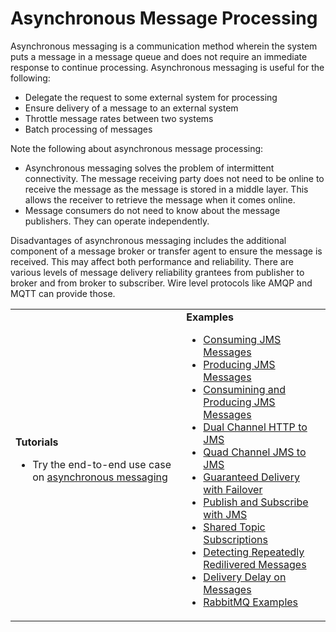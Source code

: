 # Asynchronous Message Processing

Asynchronous messaging is a communication method wherein the system puts a message in a message queue and does not require an immediate response to continue processing. Asynchronous messaging is useful for the following:

- Delegate the request to some external system for processing
- Ensure delivery of a message to an external system
- Throttle message rates between two systems
- Batch processing of messages

Note the following about asynchronous message processing:

- Asynchronous messaging solves the problem of intermittent connectivity. The message receiving party does not need to be online to receive the message as the message is stored in a middle layer. This allows the receiver to retrieve the message when it comes online.
- Message consumers do not need to know about the message publishers. They can operate independently.

Disadvantages of asynchronous messaging includes the additional component of a message broker or transfer agent to ensure the message is received. This may affect both performance and reliability. There are various levels of message delivery reliability grantees from publisher to broker and from broker to subscriber. Wire level protocols like AMQP and MQTT can provide those.

<table>
	<tr>
		<td>
			<b>Tutorials</b></br>
			<ul>
				<li>
					Try the end-to-end use case on <a href="../../../use-cases/tutorials/storing-and-forwarding-messages">asynchronous messaging</a>
				</li>
			</ul>
		</td>
		<td>
			<b>Examples</b>
			<ul>
				<li>
					<a href="../../../use-cases/examples/jms_examples/consuming-jms">Consuming JMS Messages</a>
				</li>
				<li>
					<a href="../../../use-cases/examples/jms_examples/producing-jms">Producing JMS Messages</a>
				</li>
				<li>
					<a href="../../../use-cases/examples/jms_examples/consume-produce-jms">Consumining and Producing JMS Messages</a>
				</li>
				<li>
					<a href="../../../use-cases/examples/jms_examples/dual-channel-http-to-jms">Dual Channel HTTP to JMS</a>
				</li>
				<li>
					<a href="../../../use-cases/examples/jms_examples/quad-channel-jms-to-jms">Quad Channel JMS to JMS</a>
				</li>
				<li>
					<a href="../../../use-cases/examples/jms_examples/guaranteed-delivery-with-failover">Guaranteed Delivery with Failover</a>
				</li>
				<li>
					<a href="../../../use-cases/examples/jms_examples/publish-subscribe-with-jms">Publish and Subscribe with JMS</a>
				</li>
				<li>
					<a href="../../../use-cases/examples/jms_examples/shared-topic-subscription">Shared Topic Subscriptions</a>
				</li>
				<li>
					<a href="../../../use-cases/examples/jms_examples/detecting-repeatedly-redelivered-messages">Detecting Repeatedly Redilivered Messages</a>
				</li>
				<li>
					<a href="../../../use-cases/examples/jms_examples/specifying-a-delivery-delay-on-messages">Delivery Delay on Messages</a>
				</li>
				<li>
					<a href="../../../use-cases/examples/jms_examples/rabbitmq-examples">RabbitMQ Examples</a>
				</li>
			</ul>
		</td>
	</tr>
</table>